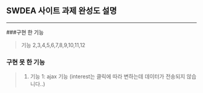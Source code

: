 ## SWDEA 사이트 과제 완성도 설명

<hr/>

###구현 한 기능

> 기능 2,3,4,5,6,7,8,9,10,11,12

### 구현 못 한 기능

> 1. 기능 1: ajax 기능 (interest는 클릭에 따라 변하는데 데이터가 전송되지 않습니다..)
